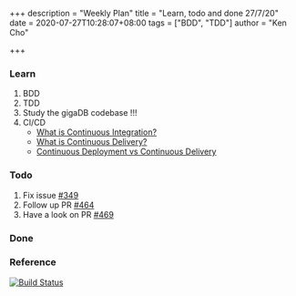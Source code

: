 +++
description = "Weekly Plan"
title = "Learn, todo and done 27/7/20"
date = 2020-07-27T10:28:07+08:00
tags = ["BDD", "TDD"]
author = "Ken Cho"

+++  
### Learn
1. BDD
2. TDD
3. Study the gigaDB codebase !!!
4. CI/CD
    - [What is Continuous Integration?](https://www.youtube.com/watch?v=1er2cjUq1UI&vl=en)
    - [What is Continuous Delivery?](https://www.youtube.com/watch?v=2TTU5BB-k9U)
    - [Continuous Deployment vs Continuous Delivery](https://www.youtube.com/watch?v=LNLKZ4Rvk8w)

### Todo
1. Fix issue [#349](https://github.com/gigascience/gigadb-website/issues/349)
2. Follow up PR [#464](https://github.com/gigascience/gigadb-website/pull/464)
3. Have a look on PR [#469](https://github.com/gigascience/gigadb-website/pull/469)

### Done


### Reference


[![Build Status](https://travis-ci.org/kencho51/gigathing.svg?branch=master)](https://travis-ci.org/kencho51/gigathing)


